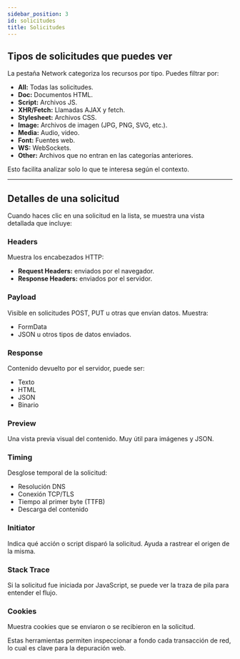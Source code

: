 ```yaml
---
sidebar_position: 3
id: solicitudes
title: Solicitudes
---
```


## Tipos de solicitudes que puedes ver

La pestaña Network categoriza los recursos por tipo. Puedes filtrar por:

- **All:** Todas las solicitudes.
- **Doc:** Documentos HTML.
- **Script:** Archivos JS.
- **XHR/Fetch:** Llamadas AJAX y fetch.
- **Stylesheet:** Archivos CSS.
- **Image:** Archivos de imagen (JPG, PNG, SVG, etc.).
- **Media:** Audio, video.
- **Font:** Fuentes web.
- **WS:** WebSockets.
- **Other:** Archivos que no entran en las categorías anteriores.

Esto facilita analizar solo lo que te interesa según el contexto.

---

## Detalles de una solicitud

Cuando haces clic en una solicitud en la lista, se muestra una vista detallada que incluye:

### Headers

Muestra los encabezados HTTP:

- **Request Headers:** enviados por el navegador.
- **Response Headers:** enviados por el servidor.

### Payload

Visible en solicitudes POST, PUT u otras que envían datos. Muestra:

- FormData
- JSON u otros tipos de datos enviados.

### Response

Contenido devuelto por el servidor, puede ser:

- Texto
- HTML
- JSON
- Binario

### Preview

Una vista previa visual del contenido. Muy útil para imágenes y JSON.

### Timing

Desglose temporal de la solicitud:

- Resolución DNS
- Conexión TCP/TLS
- Tiempo al primer byte (TTFB)
- Descarga del contenido

### Initiator

Indica qué acción o script disparó la solicitud. Ayuda a rastrear el origen de la misma.

### Stack Trace

Si la solicitud fue iniciada por JavaScript, se puede ver la traza de pila para entender el flujo.

### Cookies

Muestra cookies que se enviaron o se recibieron en la solicitud.

Estas herramientas permiten inspeccionar a fondo cada transacción de red, lo cual es clave para la depuración web.
